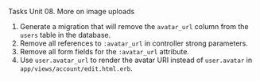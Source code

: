 Tasks Unit 08. More on image uploads

1. Generate a migration that will remove the `avatar_url` column from the `users` table in the database.
2. Remove all references to `:avatar_url` in controller strong parameters.
3. Remove all form fields for the `:avatar_url` attribute.
4. Use `user.avatar_url` to render the avatar URI instead of `user.avatar` in  `app/views/account/edit.html.erb`.
